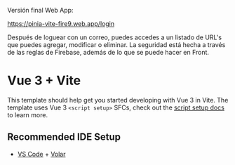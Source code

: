 Versión final Web App:

https://pinia-vite-fire9.web.app/login

Después de loguear con un correo, puedes accedes a un listado de URL's que puedes agregar, modificar o eliminar. La seguridad está hecha a través de las reglas de Firebase, además de lo que se puede hacer en Front. 

# Vue 3 + Vite

This template should help get you started developing with Vue 3 in Vite. The template uses Vue 3 `<script setup>` SFCs, check out the [script setup docs](https://v3.vuejs.org/api/sfc-script-setup.html#sfc-script-setup) to learn more.

## Recommended IDE Setup

- [VS Code](https://code.visualstudio.com/) + [Volar](https://marketplace.visualstudio.com/items?itemName=johnsoncodehk.volar)
